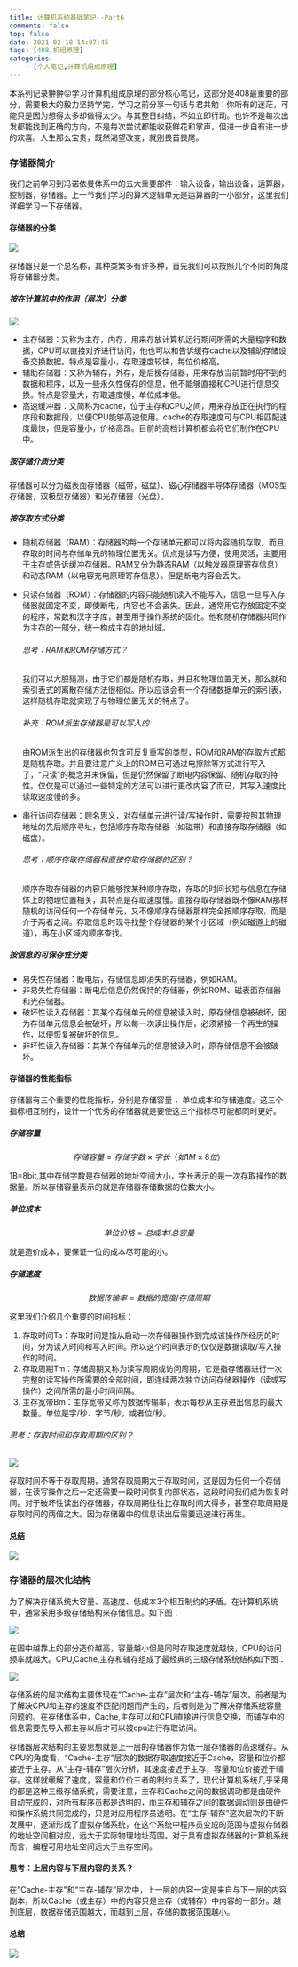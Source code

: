 ```yaml
---
title: 计算机系统基础笔记--Part6
comments: false
top: false
date: 2021-02-18 14:07:45
tags: [408,机组原理]
categories: 
	- [个人笔记,计算机组成原理]
---
```


本系列记录翀翀😛学习计算机组成原理的部分核心笔记，这部分是408最重要的部分，需要极大的毅力坚持学完，学习之前分享一句话与君共勉：你所有的迷茫，可能只是因为想得太多却做得太少。与其整日纠结，不如立即行动。也许不是每次出发都能找到正确的方向，不是每次尝试都能收获鲜花和掌声，但进一步自有进一步的欢喜。人生那么宝贵，既然渴望改变，就别畏首畏尾。

<!-- more -->

### 存储器简介

我们之前学习到冯诺依曼体系中的五大重要部件：输入设备，输出设备，运算器，控制器，存储器。上一节我们学习的算术逻辑单元是运算器的一小部分，这里我们详细学习一下存储器。

#### 存储器的分类

![](https://langwenchong.gitee.io/figure-bed/20210218141503.png)

存储器只是一个总名称，其种类繁多有许多种，首先我们可以按照几个不同的角度将存储器分类。

##### 按在计算机中的作用（层次）分类

![](https://langwenchong.gitee.io/figure-bed/20210218143608.png)

- 主存储器：又称为主存，内存，用来存放计算机运行期间所需的大量程序和数据，CPU可以直接对齐进行访问，他也可以和告诉缓存cache以及辅助存储设备交换数据。特点是容量小，存取速度较快，每位价格高。
- 辅助存储器：又称为辅存，外存，是后援存储器，用来存放当前暂时用不到的数据和程序，以及一些永久性保存的信息，他不能够直接和CPU进行信息交换。特点是容量大，存取速度慢，单位成本低。
- 高速缓冲器：又简称为cache，位于主存和CPU之间，用来存放正在执行的程序段和数据段，以便CPU能够高速使用。cache的存取速度可与CPU相匹配速度最快，但是容量小，价格高昂。目前的高档计算机都会将它们制作在CPU中。

##### 按存储介质分类

存储器可以分为磁表面存储器（磁带，磁盘）、磁心存储器半导体存储器（MOS型存储器，双极型存储器）和光存储器（光盘）。

##### 按存取方式分类

- 随机存储器（RAM）：存储器的每一个存储单元都可以将内容随机存取，而且存取的时间与存储单元的物理位置无关。优点是读写方便，使用灵活，主要用于主存或告诉缓冲存储器。RAM又分为静态RAM（以触发器原理寄存信息）和动态RAM（以电容充电原理寄存信息）。但是断电内容会丢失。

- 只读存储器（ROM）：存储器的内容只能随机读入不能写入，信息一旦写入存储器就固定不变，即使断电，内容也不会丢失。因此，通常用它存放固定不变的程序，常数和汉字字库，甚至用于操作系统的固化。他和随机存储器共同作为主存的一部分，统一构成主存的地址域。

  ###### 思考：RAM和ROM存储方式？

  我们可以大胆猜测，由于它们都是随机存取，并且和物理位置无关，那么就和索引表式的离散存储方法很相似。所以应该会有一个存储数据单元的索引表，这样随机存取就实现了与物理位置无关的特点了。

  ###### 补充：ROM派生存储器是可以写入的

  由ROM派生出的存储器也包含可反复重写的类型，ROM和RAM的存取方式都是随机存取。并且要注意广义上的ROM已可通过电擦除等方式进行写入了，“只读”的概念并未保留，但是仍然保留了断电内容保留、随机存取的特性。仅仅是可以通过一些特定的方法可以进行更改内容了而已，其写入速度比读取速度慢的多。

- 串行访问存储器：顾名思义，对存储单元进行读/写操作时，需要按照其物理地址的先后顺序寻址，包括顺序存取存储器（如磁带）和直接存取存储器（如磁盘）。

  ###### 思考：顺序存取存储器和直接存取存储器的区别？

  顺序存取存储器的内容只能够按某种顺序存取，存取的时间长短与信息在存储体上的物理位置相关，其特点是存取速度慢。直接存取存储器既不像RAM那样随机的访问任何一个存储单元，又不像顺序存储器那样完全按顺序存取，而是介于两者之间。存取信息时现寻找整个存储器的某个小区域（例如磁道上的磁道），再在小区域内顺序查找。

##### 按信息的可保存性分类

- 易失性存储器：断电后，存储信息即消失的存储器，例如RAM。
- 非易失性存储器：断电后信息仍然保持的存储器，例如ROM、磁表面存储器和光存储器。
- 破坏性读入存储器：其某个存储单元的信息被读入时，原存储信息被破坏，因为存储单元信息会被破坏，所以每一次读出操作后，必须紧接一个再生的操作，以便恢复被破坏的信息。
- 非坏性读入存储器：其某个存储单元的信息被读入时，原存储信息不会被破坏。

#### 存储器的性能指标

存储器有三个重要的性能指标，分别是存储容量 ，单位成本和存储速度。这三个指标相互制约，设计一个优秀的存储器就是要使这三个指标尽可能都同时更好。

##### 存储容量

$$
存储容量=存储字数×字长（如1M×8位）
$$

1B=8bit,其中存储字数是存储器的地址空间大小，字长表示的是一次存取操作的数据量。所以存储容量表示的就是存储器存储数据的位数大小。

##### 单位成本

$$
单位价格=总成本/总容量
$$

就是造价成本，要保证一位的成本尽可能的小。

##### 存储速度

$$
数据传输率=数据的宽度/存储周期
$$

这里我们介绍几个重要的时间指标：

1. 存取时间Ta：存取时间是指从启动一次存储器操作到完成该操作所经历的时间，分为读入时间和写入时间。所以这个时间表示的仅仅是数据读取/写入操作的时间。
2. 存取周期Tm：存储周期又称为读写周期或访问周期，它是指存储器进行一次完整的读写操作所需要的全部时间，即连续两次独立访问存储器操作（读或写操作）之间所需的最小时间间隔。
3. 主存宽带Bm：主存宽带又称为数据传输率，表示每秒从主存进出信息的最大数量。单位是字/秒、字节/秒，或者位/秒。

###### 思考：存取时间和存取周期的区别？

![](https://langwenchong.gitee.io/figure-bed/20210218145702.png)

存取时间不等于存取周期，通常存取周期大于存取时间，这是因为任何一个存储器，在读写操作之后一定还需要一段时间恢复内部状态，这段时间我们成为恢复时间。对于破坏性读出的存储器，存取周期往往比存取时间大得多，甚至存取周期是存取时间的两倍之大。因为存储器中的信息读出后需要迅速进行再生。

#### 总结

![](https://langwenchong.gitee.io/figure-bed/20210218150031.png)

### 存储器的层次化结构

为了解决存储系统大容量、高速度、低成本3个相互制约的矛盾。在计算机系统中，通常采用多级存储结构来存储信息。如下图：

![](https://langwenchong.gitee.io/figure-bed/20210218150229.png)

在图中越靠上的部分造价越高，容量越小但是同时存取速度就越快，CPU的访问频率就越大。CPU,Cache,主存和辅存组成了最经典的三级存储系统结构如下图：

![](https://langwenchong.gitee.io/figure-bed/20210218150459.png)

存储系统的层次结构主要体现在“Cache-主存”层次和“主存-辅存”层次。前者是为了解决CPU和主存的速度不匹配问题而产生的，后者则是为了解决存储系统容量问题的。在存储体系中，Cache,主存可以和CPU直接进行信息交换，而辅存中的信息需要先导入都主存以后才可以被cpu进行存取访问。

存储器层次结构的主要思想就是上一层的存储器作为低一层存储器的高速缓存。从CPU的角度看，“Cache-主存”层次的数据存取速度接近于Cache，容量和位价都接近于主存。从“主存-辅存”层次分析，其速度接近于主存，容量和位价接近于辅存。这样就缓解了速度，容量和位价三者的制约关系了，现代计算机系统几乎采用的都是这种三级存储系统，需要注意，主存和Cache之间的数据调动都是由硬件自动完成的，对所有程序员都是透明的，而主存和辅存之间的数据调动则是由硬件和操作系统共同完成的，只是对应用程序员透明。在“主存-辅存”这次层次的不断发展中，逐渐形成了虚拟存储系统，在这个系统中程序员变成的范围与虚拟存储器的地址空间相对应，远大于实际物理地址范围。对于具有虚拟存储器的计算机系统而言，编程可用地址空间远大于主存空间。

#### 思考：上层内容与下层内容的关系？

在"Cache-主存"和“主存-辅存”层次中，上一层的内容一定是来自与下一层的内容副本，所以Cache（或主存）中的内容只是主存（或辅存）中内容的一部分。越到底层，数据存储范围越大，而越到上层，存储的数据范围越小。

#### 总结

![](https://langwenchong.gitee.io/figure-bed/20210218151734.png)